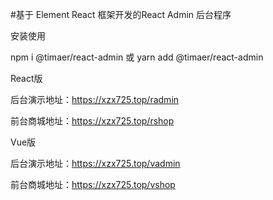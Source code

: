 #基于 Element React 框架开发的React Admin 后台程序 

安装使用

npm i @timaer/react-admin
或
yarn add @timaer/react-admin

React版

后台演示地址：https://xzx725.top/radmin

前台商城地址：https://xzx725.top/rshop

Vue版

后台演示地址：https://xzx725.top/vadmin

前台商城地址：https://xzx725.top/vshop



